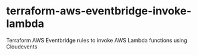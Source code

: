 # terraform-aws-eventbridge-invoke-lambda
 Terraform AWS Eventbridge rules to invoke AWS Lambda functions using Cloudevents
